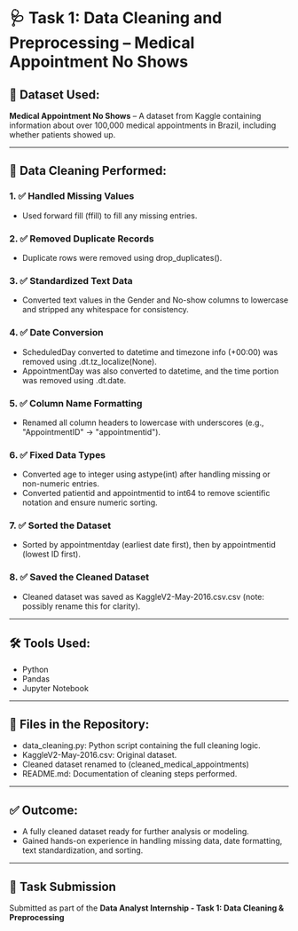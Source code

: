 # 🩺 Task 1: Data Cleaning and Preprocessing – Medical Appointment No Shows

## 📄 Dataset Used:
**Medical Appointment No Shows** – A dataset from Kaggle containing information about over 100,000 medical appointments in Brazil, including whether patients showed up.

---

## 🧹 Data Cleaning Performed:

### 1. ✅ Handled Missing Values
- Used forward fill (ffill) to fill any missing entries.

### 2. ✅ Removed Duplicate Records
- Duplicate rows were removed using drop_duplicates().

### 3. ✅ Standardized Text Data
- Converted text values in the Gender and No-show columns to lowercase and stripped any whitespace for consistency.

### 4. ✅ Date Conversion
- ScheduledDay converted to datetime and timezone info (+00:00) was removed using .dt.tz_localize(None).
- AppointmentDay was also converted to datetime, and the time portion was removed using .dt.date.

### 5. ✅ Column Name Formatting
- Renamed all column headers to lowercase with underscores (e.g., "AppointmentID" → "appointmentid").

### 6. ✅ Fixed Data Types
- Converted age to integer using astype(int) after handling missing or non-numeric entries.
- Converted patientid and appointmentid to int64 to remove scientific notation and ensure numeric sorting.

### 7. ✅ Sorted the Dataset
- Sorted by appointmentday (earliest date first), then by appointmentid (lowest ID first).

### 8. ✅ Saved the Cleaned Dataset
- Cleaned dataset was saved as KaggleV2-May-2016.csv.csv (note: possibly rename this for clarity).

---

## 🛠 Tools Used:
- Python
- Pandas
- Jupyter Notebook

---

## 📁 Files in the Repository:
- data_cleaning.py: Python script containing the full cleaning logic.
- KaggleV2-May-2016.csv: Original dataset.
-  Cleaned dataset renamed to (cleaned_medical_appointments)
- README.md: Documentation of cleaning steps performed.

---

## ✅ Outcome:
- A fully cleaned dataset ready for further analysis or modeling.
- Gained hands-on experience in handling missing data, date formatting, text standardization, and sorting.

---

## 📌 Task Submission
Submitted as part of the **Data Analyst Internship - Task 1: Data Cleaning & Preprocessing**

